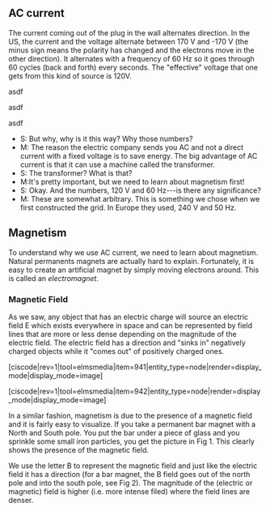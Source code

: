 AC current
----------

The current coming out of the plug in the wall alternates direction. In the US, the current and the voltage alternate between 170 V and -170 V (the minus sign means the polarity has changed and the electrons move in the other direction). It alternates with a frequency of 60 Hz so it goes through 60 cycles (back and forth) every seconds. The "effective" voltage that one gets from this kind of source is 120V.

asdf

asdf

asdf

- S: But why, why is it this way? Why those numbers?
- M: The reason the electric company sends you AC and not a direct current with a fixed voltage is to save energy. The big advantage of AC current is that it can use a machine called the transformer.
- S: The transformer? What is that?
- M:It's pretty important, but we need to learn about magnetism first!
- S: Okay. And the numbers, 120 V and 60 Hz---is there any significance?
- M: These are somewhat arbitrary. This is something we chose when we first constructed the grid. In Europe they used, 240 V and 50 Hz.

Magnetism
---------

To understand why we use AC current, we need to learn about magnetism. Natural permanents magnets are actually hard to explain. Fortunately, it is easy to create an artificial magnet by simply moving electrons around. This is called an _electromagnet_.

### Magnetic Field

As we saw, any object that has an electric charge will source an electric field E which exists everywhere in space and can be represented by field lines that are more or less dense depending on the magnitude of the electric field. The electric field has a direction and "sinks in" negatively charged objects while it "comes out" of positively charged ones.

[ciscode|rev=1|tool=elmsmedia|item=941|entity_type=node|render=display_mode|display_mode=image]

[ciscode|rev=1|tool=elmsmedia|item=942|entity_type=node|render=display_mode|display_mode=image]

In a similar fashion, magnetism is due to the presence of a magnetic field and it is fairly easy to visualize. If you take a permanent bar magnet with a North and South pole. You put the bar under a piece of glass and you sprinkle some small iron particles, you get the picture in Fig 1. This clearly shows the presence of the magnetic field.

We use the letter B to represent the magnetic field and just like the electric field it has a direction (for a bar magnet, the B field goes out of the north pole and into the south pole, see Fig 2). The magnitude of the (electric or magnetic) field is higher (i.e. more intense filed) where the field lines are denser.
